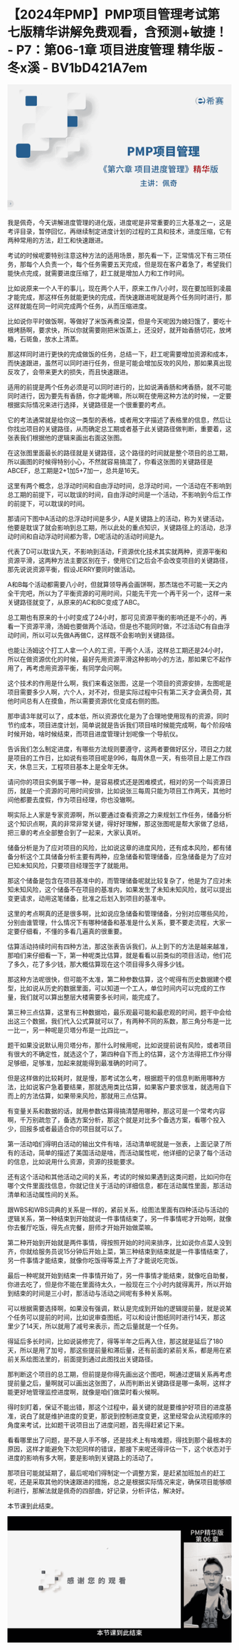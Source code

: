 # 【2024年PMP】PMP项目管理考试第七版精华讲解免费观看，含预测+敏捷！ - P7：第06-1章 项目进度管理 精华版 - 冬x溪 - BV1bD421A7em

![](img/d391d70d78ffdf3b8efa9437806d599b_0.png)

我是佩奇，今天讲解进度管理的进化版，进度呢是非常重要的三大基准之一，这是考评目录，暂停回忆，再继续制定进度计划的过程的工具和技术，进度压缩，它有两种常用的方法，赶工和快速跟进。

考试的时候呢要特别注意这种方法的适用场景，那先看一下，正常情况下有三项任务，那每个人负责一个，每个任务需要五天完成，但是现在客户着急了，希望我们能快点完成，就需要进度压缩了，赶工就是增加人力和工作时间。

比如说原来一个人干的事儿，现在两个人干，原来工作八小时，现在要加班到凌晨才能完成，那这样任务就能更快的完成，而快速跟进呢就是两个任务同时进行，那这样就能在同一时间完成两个任务，从而压缩进度。

比如说你平时做饭啊，等做好了米饭再煮没菜，但是今天呢因为媳妇饿了，要吃十根烤肠啊，要求快，所以你就需要刚把米饭蒸上，还没好，就开始香肠切花，放烤箱，石斑鱼，放水上清蒸。

那这样同时进行更快的完成做饭的任务，总结一下，赶工呢需要增加资源和成本，而快速跟进，虽然可以同时进行任务，但是可能会增加反攻的风险，那如果真出现反攻了，会带来更大的损失，而且快速跟进。

适用的前提是两个任务必须是可以同时进行的，比如说满香肠和烤香肠，就不可能同时进行，因为要先有香肠，你才能烤嘛，所以啊在使用这种方法的时候，一定要根据实际情况来进行选择，关键路径是一个很重要的考点。

它的考法通常就是给你这一类型的表格，或者用文字描述了表格里的信息，然后让你找出项目的关键路径，从而确定总工期或者基于此关键路径做判断，重要着，这张表我们根据他的逻辑来画出右面这张图。

在这张图里面最长的路径就是关键路径，这个路径的时间就是整个项目的总工期，所以画图的时候得特别小心，不然就容易搞混了，你看这张图的关键路径是ABCEF，总工期是2+1加5+7加一，总共是16天。

这里有两个概念，总浮动时间和自由浮动时间，总浮动时间，一个活动在不影响到总工期的前提下，可以耽误的时间，自由浮动时间是一个活动，不影响到今后工作的前提下，可以耽误的时间。

那请问下图中A活动的总浮动时间是多少，A是关键路上的活动，称为关键活动，他要是耽误了就会影响到总工期，所以此处的重点知识，关键路径上的活动，总浮动时间和自动浮动时间都为零，D呢活动的活动时间是九。

代表了D可以耽误九天，不影响到活动，F资源优化技术其实就两种，资源平衡和资源平滑，这两种方法主要区别在于，使用它们之后会不会改变项目的关键路径，那先说说资源平衡，假设JERRY要同时做活动。

A和B每个活动都需要八小时，但就算领导再会画饼啊，那杰瑞也不可能一天之内全干完吧，所以为了平衡资源的可用时间，只能先干完一个再干另一个，这样一来关键路径就变了，从原来的AC和BC变成了ABC。

总工期也有原来的十小时变成了24小时，那可见资源平衡的影响还是不小的，再看一下资源平滑，汤姆也要做两个活动，但是也不能同时做，不过活动C有自由浮动时间，所以可以先做A再做C，这样既不会影响到关键路径。

也能让汤姆这个打工人拿一个人的工资，干两个人活，这样总工期还是24小时，所以在做资源优化的时候，最好先用资源平滑这种影响小的方法，那如果它不起作用了，再考虑用资源平衡，有同学会问啊。

这个技术的作用是什么啊，我们来看这张图，这是一个项目的资源安排，左图呢是项目需要多少人啊，六个人，对不对，但是实际过程中只有第二天才会满负荷，其他时间总有人在摸鱼，所以需要资源优化变成右侧的图。

那申请3年就可以了，成本低，所以资源优化是为了合理地使用现有的资源，同时节约成本，项目进度计划，简单说就是告诉我们项目啥时候能完成啊，每个阶段啥时候开始，啥时候结束，而项目进度管理计划呢像一个导航仪。

告诉我们怎么制定进度，有哪些方法规则要遵守，这两者要做好区分，项目之力就是项目的工作日，比如说有些项目呢是996，每周休息一天，有些项目上是工作四天，休息三天，工程项目基本上是全年无休。

请问你的项目实例属于哪一种，是容易模式还是困难模式，相对的另一个叫资源日历，就是一个资源的可用时间安排，比如说张三每周只能为项目工作两天，其他时间他都要去度假，作为项目经理，你也没辙啊。

啊实际上人家是专家资源啊，所以要通过查看资源之力来规划工作任务，储备分析这个知识点啊，真的非常非常关键，得好好理解，那这张图呢是帮大家做了总结，把三章的考点全部整合到了一起来，大家认真听。

储备分析是为了应对项目的风险，比如说这章的进度风险，还有成本风险，都有储备分析这个工具储备分析主要有两种，应急储备和管理储备，应急储备是为了应对已知未知风险，只要项目经理签字了就能用。

那这个储备是包含在项目基准中的，而管理储备呢就比较复杂了，他是为了应对未知未知风险，这个储备不在项目的基准内，如果发生了未知未知风险，就可以提出变更请求，动用这笔储备，批准之后划入到项目的基准中。

这里的考点啊真的还是很多啊，比如说应急储备和管理储备，分别对应哪些风险，分别由谁管理，什么情况下有哪种储备和基准是什么关系，要不要走流程，大家一定要仔细看，不懂的多看几遍真的很重要。

估算活动持续时间有四种方法，那这张表告诉我们，从上到下的方法是越来越准，那咱们来仔细看一下，第一种呢类比估算，就是看看以前类似的项目活动，他们花了多久，花了多少钱，那大概估算现在这个项目得多久得多少钱。

那这种方法呢很快，但可能不太准，第二种参数估算，这个呢得有历史数据建个模型，比如说从历史的数据里面，可以知道一个工人，单位时间内可以完成的工作量，我们就可以算出整层大楼需要多长时间，能完成了。

第三种三点估算，这里有三种数据哈，最乐观最可能和最悲观的时间，题干中会给出这三个数据，我们代入公式算就可以了，有两种不同的系数，那三角分布是一比一比一，另一种呢是贝塔分布是一比四比一。

题干如果没说默认用贝塔分布，那什么时候用呢，比如说提前说有风险，或者项目有很大的不确定性，就选这个了，第四种自下而上的估算，这个方法得把工作分得足够细，足够准，加起来就能得到最准确的时间了。

但是这样做的比较耗时，就是慢，那考试怎么考，根据题干的信息判断用哪种方法，比如说客户急着要结果，那就选用类比估算，如果客户要求很准，就选用自下而上的方法估算，如果带来风险，那就用三点估算。

有变量关系和数据的话，就用参数估算得搞清楚用哪种，那这可是一个常考内容啊，千万别疏忽了，备选方案分析，那这个就是对比多个备选方案，看哪个投入少，回报多或者最适合你的项目就可以了。

第一活动咱们得明白活动的输出文件有啥，活动清单呢就是一张表，上面记录了所有的活动，简单的描述了美国活动是啥，而活动属性呢，他详细的记录了每个活动的信息，比如说用什么资源，资源的技能要求。

还有这个活动和其他活动之间的关系，考试的时候如果遇到这类问题，比如问你在哪个文件里面找信息，你就记住关于活动的详细信息，都在活动属性里面，那活动清单和活动属性间的关系。

跟WBS和WBS词典的关系是一样的，紧前关系，绘图法里面有四种活动与活动的逻辑关系，第一种结束到开始就说一件事情结束了，另一件事情呢才开始啊，就像你去餐厅吃饭，得先点完餐，厨师才开始开始做菜嘛。

第二种开始到开始就是两件事情，得按照开始的时间来排序，比如说你点菜人没到齐，你就给服务员说15分钟后开始上菜，第三种结束到结束就是一件事情结束了，另一件事情才能结束，就像你吃饭得等菜上齐了才能说吃完饭。

最后一种呢就开始到结束一件事情开始了，另一件事情才能结束，就像吃自助餐，你进去吃了，但是你不能在里面待太久，一般现在三个小时内就得离开，所以开始到结束的时间是三小时，那活动与活动之间呢有多种关系啊。

可以根据需要选择啊，如果没有强调，默认是完成到开始的逻辑提前量，就是说某个任务可以提前的时间，比如说审查图纸，可以和设计图纸同时进行14天，那这里少了14天，所以就用了减号来表示，而之后量就是一个任务。

得延后多长时间，比如说装修完了，得等半年之后再入住，那这就是延后了180天，所以是用了加号，那这些提前量和滞后量，还有前面的紧前关系，都是用在紧前关系绘图法里的，前面提到通过此图找出关键路径。

那判断这个项目的总工期，但前提是你得先画出这个图吧，啊通过逻辑关系再考虑提前量之后，量啊就可以画出这张图了，从而判断出关键路径是哪一条啊，这样才能更好地管理监控进度啊，就像是咱们做菜时看火候啊。

得时刻盯着，保证不能出错，那这个过程中，最关键的就是要维护好项目的进度基准，说白了就是维护进度的变更，那说到控制进度变更，这里经常会从流程顺序的角度来考试，比如题干说项目出了进度问题，首先得赶紧记下来。

看看哪里出了问题，是不是人手不够，还是技术上有啥难题，得找到那个最根本的原因，这样才能避免下次犯同样的错误，那接下来呢还得评估一下，这个状态对于进度的影响有多大啊，要是影响到关键路上的活动了。

那项目可能就延期了，最后呢咱们得制定一个调整方案，是赶紧加班加点的赶工呢，还是采取其他的快速跟进的措施，总之是根据实际情况来定，确保项目能够顺利进行，那解法就是佩奇的四部曲，好记录，分析评估，解决好。

本节课到此结束。

![](img/d391d70d78ffdf3b8efa9437806d599b_2.png)